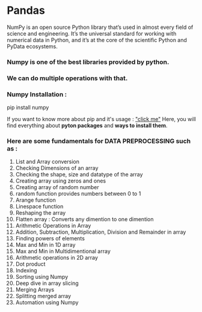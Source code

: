 # Pandas

NumPy is an open source Python library that’s used in almost every field of science and engineering. It’s the universal standard for working with numerical data in Python, and it’s at the core of the scientific Python and PyData ecosystems.

### Numpy is one of the best libraries provided by python. 
### We can do multiple operations with that.

### Numpy Installation :

pip install numpy

If you want to know more about pip and it's usage : ["click me"](https://pypi.org)
Here, you will find everything about **pyton packages** and **ways to install them**.

### Here are some fundamentals for DATA PREPROCESSING such as :

1. List and Array conversion
2. Checking Dimensions of an array
3. Checking the shape, size and datatype of the array
4. Creating array using zeros and ones
5. Creating array of random number
6. random function provides numbers between 0 to 1
7. Arange function
8. Linespace function
9. Reshaping the array
10. Flatten array : Converts any dimention to one dimention
11. Arithmetic Operations in Array
12. Addition, Subtraction, Multiplication, Division and Remainder in array
13. Finding powers of elements
14. Max and Min in 1D array
15. Max and Min in Multidimentional array
16. Arithmetic operations in 2D array
17. Dot product
18. Indexing
19. Sorting using Numpy
20. Deep dive in array slicing
21. Merging Arrays
22. Splitting merged array
23. Automation using Numpy

